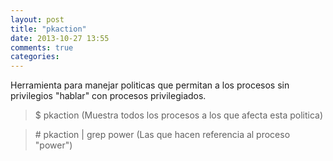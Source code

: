 ```yaml
---
layout: post
title: "pkaction"
date: 2013-10-27 13:55
comments: true
categories: 
---
```

Herramienta para manejar politicas que permitan a los procesos sin privilegios "hablar" con procesos privilegiados. 

>$ pkaction (Muestra todos los procesos a los que afecta esta politica) 

>\# pkaction | grep power (Las que hacen referencia al proceso "power")

